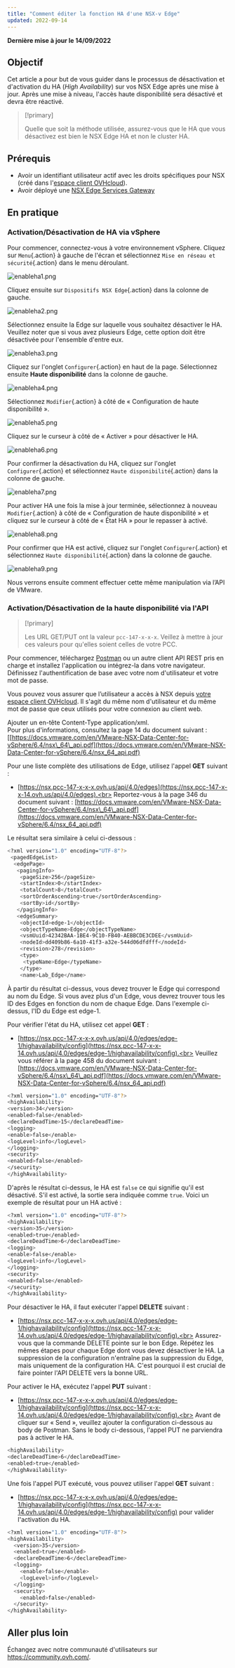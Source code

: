```yaml
---
title: "Comment éditer la fonction HA d'une NSX-v Edge"
updated: 2022-09-14
---
```


**Dernière mise à jour le 14/09/2022**

## Objectif

Cet article a pour but de vous guider dans le processus de désactivation et d'activation du HA (*High Availability*) sur vos NSX Edge après une mise à jour. Après une mise à niveau, l'accès haute disponibilité sera désactivé et devra être réactivé.

> [!primary]
>
> Quelle que soit la méthode utilisée, assurez-vous que le HA que vous désactivez est bien le NSX Edge HA et non le cluster HA.

## Prérequis

- Avoir un identifiant utilisateur actif avec les droits spécifiques pour NSX (créé dans l'[espace client OVHcloud](https://www.ovh.com/auth/?action=gotomanager&from=https://www.ovh.com/fr/&ovhSubsidiary=fr)).
- Avoir déployé une [NSX Edge Services Gateway](/pages/hosted_private_cloud/hosted_private_cloud_powered_by_vmware/nsx_deploying_edge_gateway)

## En pratique

### Activation/Désactivation de HA via vSphere

Pour commencer, connectez-vous à votre environnement vSphere. Cliquez sur `Menu`{.action} à gauche de l'écran et sélectionnez `Mise en réseau et sécurité`{.action} dans le menu déroulant.

![enableha1.png](images/enableha1.png)

Cliquez ensuite sur `Dispositifs NSX Edge`{.action} dans la colonne de gauche.

![enableha2.png](images/enableha2.png)

Sélectionnez ensuite la Edge sur laquelle vous souhaitez désactiver le HA. Veuillez noter que si vous avez plusieurs Edge, cette option doit être désactivée pour l'ensemble d'entre eux.

![enableha3.png](images/enableha3.png)

Cliquez sur l'onglet `Configurer`{.action} en haut de la page. Sélectionnez ensuite **Haute disponibilité** dans la colonne de gauche.

![enableha4.png](images/enableha4.png)

Sélectionnez `Modifier`{.action} à côté de « Configuration de haute disponibilité ».

![enableha5.png](images/enableha5.png)

Cliquez sur le curseur à côté de « Activer » pour désactiver le HA.

![enableha6.png](images/enableha6.png)

Pour confirmer la désactivation du HA, cliquez sur l'onglet `Configurer`{.action} et sélectionnez `Haute disponibilité`{.action} dans la colonne de gauche.

![enableha7.png](images/enableha7.png)

Pour activer HA une fois la mise à jour terminée, sélectionnez à nouveau `Modifier`{.action} à côté de « Configuration de haute disponibilité » et cliquez sur le curseur à côté de « État HA » pour le repasser à activé.

![enableha8.png](images/enableha8.png)

Pour confirmer que HA est activé, cliquez sur l'onglet `Configurer`{.action} et sélectionnez `Haute disponibilité`{.action} dans la colonne de gauche.

![enableha9.png](images/enableha9.png)

Nous verrons ensuite comment effectuer cette même manipulation via l’API de VMware.

### Activation/Désactivation de la haute disponibilité via l'API

> [!primary]
>
> Les URL GET/PUT ont la valeur `pcc-147-x-x-x`. Veillez à mettre à jour ces valeurs pour qu'elles soient celles de votre PCC.

Pour commencer, téléchargez [Postman](https://www.postman.com/product/rest-client/) ou un autre client API REST pris en charge et installez l'application ou intégrez-la dans votre navigateur. Définissez l'authentification de base avec votre nom d'utilisateur et votre mot de passe.

Vous pouvez vous assurer que l’utilisateur a accès à NSX depuis [votre espace client OVHcloud](https://www.ovh.com/auth/?action=gotomanager&from=https://www.ovh.com/fr/&ovhSubsidiary=fr). Il s'agit du même nom d'utilisateur et du même mot de passe que ceux utilisés pour votre connexion au client web.

Ajouter un en-tête Content-Type application/xml.<br>
Pour plus d'informations, consultez la page 14 du document suivant : [[https://docs.vmware.com/en/VMware-NSX-Data-Center-for-vSphere/6.4/nsx\_64\_api.pdf](https://docs.vmware.com/en/VMware-NSX-Data-Center-for-vSphere/6.4/nsx_64_api.pdf)

Pour une liste complète des utilisations de Edge, utilisez l'appel **GET** suivant : 

- [https://nsx.pcc-147-x-x-x.ovh.us/api/4.0/edges](https://nsx.pcc-147-x-x-14.ovh.us/api/4.0/edges).<br>
Reportez-vous à la page 346 du document suivant : [https://docs.vmware.com/en/VMware-NSX-Data-Center-for-vSphere/6.4/nsx\_64\_api.pdf](https://docs.vmware.com/en/VMware-NSX-Data-Center-for-vSphere/6.4/nsx_64_api.pdf)

Le résultat sera similaire à celui ci-dessous :

```bash
<?xml version="1.0" encoding="UTF-8"?>
 <pagedEdgeList>
  <edgePage>
   <pagingInfo>
    <pageSize>256</pageSize>
    <startIndex>0</startIndex> 
    <totalCount>8</totalCount> 
    <sortOrderAscending>true</sortOrderAscending>
    <sortBy>id</sortBy>
   </pagingInfo>
   <edgeSummary>
    <objectId>edge-1</objectId>
    <objectTypeName>Edge</objectTypeName>
    <vsmUuid>42342BAA-1BE4-9C10-FB40-AEBBCDE3CDEE</vsmUuid>
    <nodeId>dd409b86-6a10-41f3-a32e-544d06dfdfff</nodeId>
    <revision>278</revision>
    <type>
     <typeName>Edge</typeName>
    </type>
    <name>Lab_Edge</name>
```

À partir du résultat ci-dessus, vous devez trouver le Edge <objectId> qui correspond au nom du Edge. Si vous avez plus d'un Edge, vous devrez trouver tous les ID des Edges en fonction du nom de chaque Edge. Dans l'exemple ci-dessus, l'ID du Edge est edge-1.

Pour vérifier l'état du HA, utilisez cet appel **GET** :

- [https://nsx.pcc-147-x-x-x.ovh.us/api/4.0/edges/edge-1/highavailability/config](https://nsx.pcc-147-x-x-14.ovh.us/api/4.0/edges/edge-1/highavailability/config).<br>
Veuillez vous référer à la page 458 du document suivant : [https://docs.vmware.com/en/VMware-NSX-Data-Center-for-vSphere/6.4/nsx\_64\_api.pdf](https://docs.vmware.com/en/VMware-NSX-Data-Center-for-vSphere/6.4/nsx_64_api.pdf)

```bash
<?xml version="1.0" encoding="UTF-8"?>
<highAvailability>
<version>34</version>
<enabled>false</enabled>
<declareDeadTime>15</declareDeadTime>
<logging>
<enable>false</enable>
<logLevel>info</logLevel>
</logging>
<security>
<enabled>false</enabled>
</security>
</highAvailability>
```

D'après le résultat ci-dessus, le HA est `false` ce qui signifie qu'il est désactivé. S'il est activé, la sortie sera indiquée comme `true`.
Voici un exemple de résultat pour un HA activé :

```bash
<?xml version="1.0" encoding="UTF-8"?>
<highAvailability>
<version>35</version>
<enabled>true</enabled>
<declareDeadTime>6</declareDeadTime>
<logging>
<enable>false</enable>
<logLevel>info</logLevel>
</logging>
<security>
<enabled>false</enabled>
</security>
</highAvailability>
```

Pour désactiver le HA, il faut exécuter l'appel **DELETE** suivant :

- [https://nsx.pcc-147-x-x-x.ovh.us/api/4.0/edges/edge-1/highavailability/config](https://nsx.pcc-147-x-x-14.ovh.us/api/4.0/edges/edge-1/highavailability/config).<br>
Assurez-vous que la commande DELETE pointe sur le bon Edge. Répétez les mêmes étapes pour chaque Edge dont vous devez désactiver le HA. La suppression de la configuration n'entraîne pas la suppression du Edge, mais uniquement de la configuration HA. C'est pourquoi il est crucial de faire pointer l'API DELETE vers la bonne URL.

Pour activer le HA, exécutez l'appel **PUT** suivant :

- [https://nsx.pcc-147-x-x-x.ovh.us/api/4.0/edges/edge-1/highavailability/config](https://nsx.pcc-147-x-x-14.ovh.us/api/4.0/edges/edge-1/highavailability/config).<br>
Avant de cliquer sur « Send », veuillez ajouter la configuration ci-dessous au body de Postman. Sans le body ci-dessous, l'appel PUT ne parviendra pas à activer le HA.

```bash
<highAvailability>
<declareDeadTime>6</declareDeadTime>
<enabled>true</enabled>
</highAvailability>
```

Une fois l'appel PUT exécuté, vous pouvez utiliser l'appel **GET** suivant :

- [https://nsx.pcc-147-x-x-x.ovh.us/api/4.0/edges/edge-1/highavailability/config](https://nsx.pcc-147-x-x-14.ovh.us/api/4.0/edges/edge-1/highavailability/config) pour valider l'activation du HA.

```bash
<?xml version="1.0" encoding="UTF-8"?>
<highAvailability>
  <version>35</version>
  <enabled>true</enabled> 
  <declareDeadTime>6</declareDeadTime>
  <logging>
    <enable>false</enable>
    <logLevel>info</logLevel>
  </logging>
  <security>
    <enabled>false</enabled>
  </security>
</highAvailability>
```

## Aller plus loin

Échangez avec notre communauté d'utilisateurs sur <https://community.ovh.com/>.
